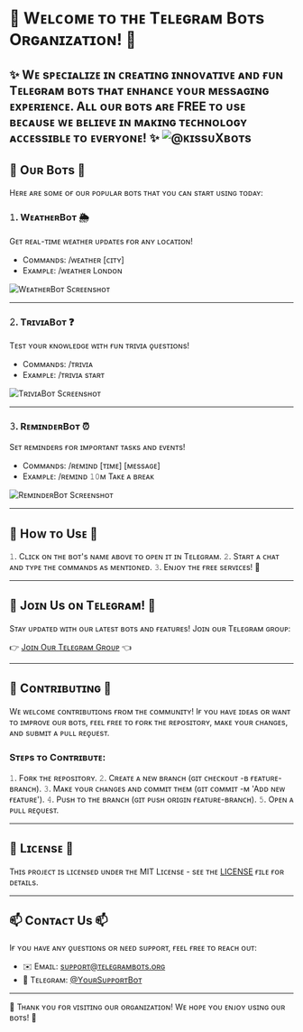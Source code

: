 # 🌈 Wᴇʟᴄᴏᴍᴇ ᴛᴏ ᴛʜᴇ Tᴇʟᴇɢʀᴀᴍ Bᴏᴛs Oʀɢᴀɴɪᴢᴀᴛɪᴏɴ! 🌈

✨ Wᴇ sᴘᴇᴄɪᴀʟɪᴢᴇ ɪɴ ᴄʀᴇᴀᴛɪɴɢ ɪɴɴᴏᴠᴀᴛɪᴠᴇ ᴀɴᴅ ғᴜɴ Tᴇʟᴇɢʀᴀᴍ ʙᴏᴛs ᴛʜᴀᴛ ᴇɴʜᴀɴᴄᴇ ʏᴏᴜʀ ᴍᴇssᴀɢɪɴɢ ᴇxᴘᴇʀɪᴇɴᴄᴇ. Aʟʟ ᴏᴜʀ ʙᴏᴛs ᴀʀᴇ FREE ᴛᴏ ᴜsᴇ ʙᴇᴄᴀᴜsᴇ ᴡᴇ ʙᴇʟɪᴇᴠᴇ ɪɴ ᴍᴀᴋɪɴɢ ᴛᴇᴄʜɴᴏʟᴏɢʏ ᴀᴄᴄᴇssɪʙʟᴇ ᴛᴏ ᴇᴠᴇʀʏᴏɴᴇ! ✨
![@ᴋɪssᴜXʙᴏᴛs](ʜᴛᴛᴘ://ɪʙʙ.ᴄᴏ/𝟽ʙᴘH𝟶S𝟸)
---

## 🚀 Oᴜʀ Bᴏᴛs 🚀

Hᴇʀᴇ ᴀʀᴇ sᴏᴍᴇ ᴏғ ᴏᴜʀ ᴘᴏᴘᴜʟᴀʀ ʙᴏᴛs ᴛʜᴀᴛ ʏᴏᴜ ᴄᴀɴ sᴛᴀʀᴛ ᴜsɪɴɢ ᴛᴏᴅᴀʏ:

### 𝟷. WᴇᴀᴛʜᴇʀBᴏᴛ 🌦️  
Gᴇᴛ ʀᴇᴀʟ-ᴛɪᴍᴇ ᴡᴇᴀᴛʜᴇʀ ᴜᴘᴅᴀᴛᴇs ғᴏʀ ᴀɴʏ ʟᴏᴄᴀᴛɪᴏɴ!
- Cᴏᴍᴍᴀɴᴅs: /ᴡᴇᴀᴛʜᴇʀ [ᴄɪᴛʏ]
- Exᴀᴍᴘʟᴇ: /ᴡᴇᴀᴛʜᴇʀ Lᴏɴᴅᴏɴ

![WᴇᴀᴛʜᴇʀBᴏᴛ Sᴄʀᴇᴇɴsʜᴏᴛ](ʜᴛᴛᴘs://ᴇxᴀᴍᴘʟᴇ.ᴄᴏᴍ/ᴡᴇᴀᴛʜᴇʀʙᴏᴛ-sᴄʀᴇᴇɴsʜᴏᴛ.ᴘɴɢ)

---

### 𝟸. TʀɪᴠɪᴀBᴏᴛ ❓  
Tᴇsᴛ ʏᴏᴜʀ ᴋɴᴏᴡʟᴇᴅɢᴇ ᴡɪᴛʜ ғᴜɴ ᴛʀɪᴠɪᴀ ǫᴜᴇsᴛɪᴏɴs!
- Cᴏᴍᴍᴀɴᴅs: /ᴛʀɪᴠɪᴀ
- Exᴀᴍᴘʟᴇ: /ᴛʀɪᴠɪᴀ sᴛᴀʀᴛ

![TʀɪᴠɪᴀBᴏᴛ Sᴄʀᴇᴇɴsʜᴏᴛ](ʜᴛᴛᴘs://ᴇxᴀᴍᴘʟᴇ.ᴄᴏᴍ/ᴛʀɪᴠɪᴀʙᴏᴛ-sᴄʀᴇᴇɴsʜᴏᴛ.ᴘɴɢ)

---

### 𝟹. RᴇᴍɪɴᴅᴇʀBᴏᴛ ⏰  
Sᴇᴛ ʀᴇᴍɪɴᴅᴇʀs ғᴏʀ ɪᴍᴘᴏʀᴛᴀɴᴛ ᴛᴀsᴋs ᴀɴᴅ ᴇᴠᴇɴᴛs!
- Cᴏᴍᴍᴀɴᴅs: /ʀᴇᴍɪɴᴅ [ᴛɪᴍᴇ] [ᴍᴇssᴀɢᴇ]
- Exᴀᴍᴘʟᴇ: /ʀᴇᴍɪɴᴅ 𝟷𝟶ᴍ Tᴀᴋᴇ ᴀ ʙʀᴇᴀᴋ

![RᴇᴍɪɴᴅᴇʀBᴏᴛ Sᴄʀᴇᴇɴsʜᴏᴛ](ʜᴛᴛᴘs://ᴇxᴀᴍᴘʟᴇ.ᴄᴏᴍ/ʀᴇᴍɪɴᴅᴇʀʙᴏᴛ-sᴄʀᴇᴇɴsʜᴏᴛ.ᴘɴɢ)

---

## 🎉 Hᴏᴡ ᴛᴏ Usᴇ 🎉

𝟷. Cʟɪᴄᴋ ᴏɴ ᴛʜᴇ ʙᴏᴛ's ɴᴀᴍᴇ ᴀʙᴏᴠᴇ ᴛᴏ ᴏᴘᴇɴ ɪᴛ ɪɴ Tᴇʟᴇɢʀᴀᴍ.
𝟸. Sᴛᴀʀᴛ ᴀ ᴄʜᴀᴛ ᴀɴᴅ ᴛʏᴘᴇ ᴛʜᴇ ᴄᴏᴍᴍᴀɴᴅs ᴀs ᴍᴇɴᴛɪᴏɴᴇᴅ.
𝟹. Eɴᴊᴏʏ ᴛʜᴇ ғʀᴇᴇ sᴇʀᴠɪᴄᴇs! 🎊

---

## 🔗 Jᴏɪɴ Us ᴏɴ Tᴇʟᴇɢʀᴀᴍ! 🔗

Sᴛᴀʏ ᴜᴘᴅᴀᴛᴇᴅ ᴡɪᴛʜ ᴏᴜʀ ʟᴀᴛᴇsᴛ ʙᴏᴛs ᴀɴᴅ ғᴇᴀᴛᴜʀᴇs! Jᴏɪɴ ᴏᴜʀ Tᴇʟᴇɢʀᴀᴍ ɢʀᴏᴜᴘ:

👉 [Jᴏɪɴ Oᴜʀ Tᴇʟᴇɢʀᴀᴍ Gʀᴏᴜᴘ](ʜᴛᴛᴘs://ᴛ.ᴍᴇ/ʏᴏᴜʀ_ᴛᴇʟᴇɢʀᴀᴍ_ɢʀᴏᴜᴘ) 👈

---

## 🤝 Cᴏɴᴛʀɪʙᴜᴛɪɴɢ 🤝

Wᴇ ᴡᴇʟᴄᴏᴍᴇ ᴄᴏɴᴛʀɪʙᴜᴛɪᴏɴs ғʀᴏᴍ ᴛʜᴇ ᴄᴏᴍᴍᴜɴɪᴛʏ! Iғ ʏᴏᴜ ʜᴀᴠᴇ ɪᴅᴇᴀs ᴏʀ ᴡᴀɴᴛ ᴛᴏ ɪᴍᴘʀᴏᴠᴇ ᴏᴜʀ ʙᴏᴛs, ғᴇᴇʟ ғʀᴇᴇ ᴛᴏ ғᴏʀᴋ ᴛʜᴇ ʀᴇᴘᴏsɪᴛᴏʀʏ, ᴍᴀᴋᴇ ʏᴏᴜʀ ᴄʜᴀɴɢᴇs, ᴀɴᴅ sᴜʙᴍɪᴛ ᴀ ᴘᴜʟʟ ʀᴇǫᴜᴇsᴛ.

### Sᴛᴇᴘs ᴛᴏ Cᴏɴᴛʀɪʙᴜᴛᴇ:

𝟷. Fᴏʀᴋ ᴛʜᴇ ʀᴇᴘᴏsɪᴛᴏʀʏ.
𝟸. Cʀᴇᴀᴛᴇ ᴀ ɴᴇᴡ ʙʀᴀɴᴄʜ (ɢɪᴛ ᴄʜᴇᴄᴋᴏᴜᴛ -ʙ ғᴇᴀᴛᴜʀᴇ-ʙʀᴀɴᴄʜ).
𝟹. Mᴀᴋᴇ ʏᴏᴜʀ ᴄʜᴀɴɢᴇs ᴀɴᴅ ᴄᴏᴍᴍɪᴛ ᴛʜᴇᴍ (ɢɪᴛ ᴄᴏᴍᴍɪᴛ -ᴍ 'Aᴅᴅ ɴᴇᴡ ғᴇᴀᴛᴜʀᴇ').
𝟺. Pᴜsʜ ᴛᴏ ᴛʜᴇ ʙʀᴀɴᴄʜ (ɢɪᴛ ᴘᴜsʜ ᴏʀɪɢɪɴ ғᴇᴀᴛᴜʀᴇ-ʙʀᴀɴᴄʜ).
𝟻. Oᴘᴇɴ ᴀ ᴘᴜʟʟ ʀᴇǫᴜᴇsᴛ.

---

## 📜 Lɪᴄᴇɴsᴇ 📜

Tʜɪs ᴘʀᴏᴊᴇᴄᴛ ɪs ʟɪᴄᴇɴsᴇᴅ ᴜɴᴅᴇʀ ᴛʜᴇ MIT Lɪᴄᴇɴsᴇ - sᴇᴇ ᴛʜᴇ [LICENSE](LICENSE) ғɪʟᴇ ғᴏʀ ᴅᴇᴛᴀɪʟs.

---

## 📫 Cᴏɴᴛᴀᴄᴛ Us 📫

Iғ ʏᴏᴜ ʜᴀᴠᴇ ᴀɴʏ ǫᴜᴇsᴛɪᴏɴs ᴏʀ ɴᴇᴇᴅ sᴜᴘᴘᴏʀᴛ, ғᴇᴇʟ ғʀᴇᴇ ᴛᴏ ʀᴇᴀᴄʜ ᴏᴜᴛ:

- ✉️ Eᴍᴀɪʟ: sᴜᴘᴘᴏʀᴛ@ᴛᴇʟᴇɢʀᴀᴍʙᴏᴛs.ᴏʀɢ
- 📱 Tᴇʟᴇɢʀᴀᴍ: [@YᴏᴜʀSᴜᴘᴘᴏʀᴛBᴏᴛ](ʜᴛᴛᴘs://ᴛ.ᴍᴇ/YᴏᴜʀSᴜᴘᴘᴏʀᴛBᴏᴛ)

---

🌟 Tʜᴀɴᴋ ʏᴏᴜ ғᴏʀ ᴠɪsɪᴛɪɴɢ ᴏᴜʀ ᴏʀɢᴀɴɪᴢᴀᴛɪᴏɴ! Wᴇ ʜᴏᴘᴇ ʏᴏᴜ ᴇɴᴊᴏʏ ᴜsɪɴɢ ᴏᴜʀ ʙᴏᴛs! 🌟
